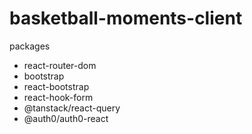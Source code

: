 # basketball-moments-client

packages
- react-router-dom
- bootstrap
- react-bootstrap
- react-hook-form
- @tanstack/react-query
- @auth0/auth0-react
